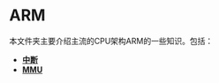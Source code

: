 # ARM

本文件夹主要介绍主流的CPU架构ARM的一些知识。包括：

+ **[中断](https://github.com/lowkeyway/Embedded/blob/master/Hardware/Processor%20architecture/ARM/%E4%B8%AD%E6%96%AD.md)**
+ **[MMU](https://github.com/lowkeyway/Embedded/blob/master/Hardware/Processor%20architecture/ARM/MMU.md)**
